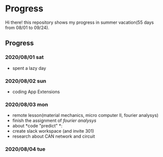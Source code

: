 # Progress

Hi there! this repository shows my progress in summer vacation(55 days from 08/01 to 09/24).  

## Progress

### 2020/08/01 sat

 - spent a lazy day

### 2020/08/02 sun

 - coding App Extensions

### 2020/08/03 mon

 - remote lesson(material mechanics, micro computer II, fourier analysys)
 - finish the assignment of *fourier analysys*
 - about *code "predict" *:
  - create slack workspace (and invite 301)
  - research about CAN network and circuit

### 2020/08/04 tue
